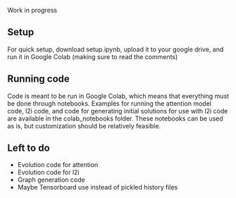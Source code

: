 Work in progress

## Setup
For quick setup, download setup.ipynb, upload it to your google drive, and run it in Google Colab (making sure to read the comments)

## Running code
Code is meant to be run in Google Colab, which means that everything must be done through notebooks. Examples for running the attention model code, l2i code, and code for generating initial solutions for use with l2i code are available in the colab_notebooks folder. These notebooks can be used as is, but customization should be relatively feasible.

## Left to do
- Evolution code for attention
- Evolution code for l2i
- Graph generation code
- Maybe Tensorboard use instead of pickled history files
